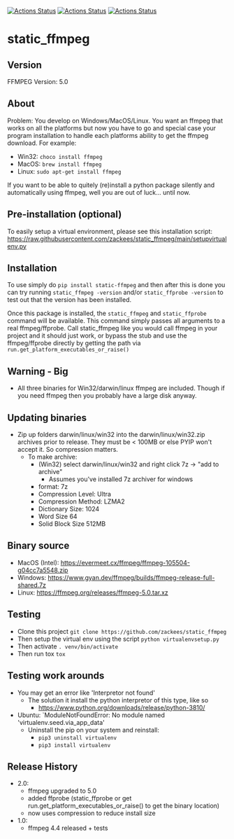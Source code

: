 
[![Actions Status](https://github.com/zackees/static_ffmpeg/workflows/MacOS_Tests/badge.svg)](https://github.com/zackees/static_ffmpeg/actions/workflows/push_macos.yml)
[![Actions Status](https://github.com/zackees/static_ffmpeg/workflows/Win_Tests/badge.svg)](https://github.com/zackees/static_ffmpeg/actions/workflows/push_win.yml)
[![Actions Status](https://github.com/zackees/static_ffmpeg/workflows/Ubuntu_Tests/badge.svg)](https://github.com/zackees/static_ffmpeg/actions/workflows/push_ubuntu.yml)

# static_ffmpeg


## Version
FFMPEG Version: 5.0


## About

Problem: You develop on Windows/MacOS/Linux. You want an ffmpeg
that works on all the platforms but now you have to go and special
case your program installation to handle each platforms ability
to get the ffmpeg download. For example:
  * Win32: `choco install ffmpeg`
  * MacOS: `brew install ffmpeg`
  * Linux: `sudo apt-get install ffmpeg`

If you want to be able to quitely (re)install a python package silently and
automatically using ffmpeg, well you are out of luck... until now.

## Pre-installation (optional)

To easily setup a virtual environment, please see this installation script:
https://raw.githubusercontent.com/zackees/static_ffmpeg/main/setupvirtualenv.py

## Installation

To use simply do `pip install static-ffmpeg` and then after this is done you
can try running `static_ffmpeg -version` and/or `static_ffprobe -version` to test out
that the version has been installed.

Once this package is installed, the `static_ffmpeg` and `static_ffprobe` command
will be available. This command simply passes all arguments to
a real ffmpeg/ffprobe. Call static_ffmpeg like you would call ffmpeg in your project
and it should just work, or bypass the stub and use the ffmpeg/ffprobe directly by getting
the path via `run.get_platform_executables_or_raise()`

## Warning - Big

  * All three binaries for Win32/darwin/linux ffmpeg are included. Though if you 
    need ffmpeg then you probably have a large disk anyway.

## Updating binaries

  * Zip up folders darwin/linux/win32 into the darwin/linux/win32.zip archives
  prior to release. They must be < 100MB or else PYIP won't accept it. So compression
  matters.
    * To make archive:
      * (Win32) select darwin/linux/win32 and right click 7z -> "add to archive"
        * Assumes you've installed 7z archiver for windows
      * format: 7z
      * Compression Level: Ultra
      * Compression Method: LZMA2
      * Dictionary Size: 1024
      * Word Size 64
      * Solid Block Size 512MB

## Binary source

  * MacOS (Intel): https://evermeet.cx/ffmpeg/ffmpeg-105504-g04cc7a5548.zip
  * Windows: https://www.gyan.dev/ffmpeg/builds/ffmpeg-release-full-shared.7z
  * Linux: https://ffmpeg.org/releases/ffmpeg-5.0.tar.xz

## Testing

  * Clone this project `git clone https://github.com/zackees/static_ffmpeg`
  * Then setup the virtual env using the script `python virtualenvsetup.py`
  * Then activate `. venv/bin/activate`
  * Then run tox `tox`

## Testing work arounds
  * You may get an error like 'Interpretor not found'
    * The solution it install the python interpretor of this type, like so
      * https://www.python.org/downloads/release/python-3810/
  * Ubuntu: `ModuleNotFoundError: No module named 'virtualenv.seed.via_app_data'
    * Uninstall the pip on your system and reinstall:
      * `pip3 uninstall virtualenv`
      * `pip3 install virtualenv`

## Release History
  * 2.0:
    * ffmpeg upgraded to 5.0
    * added ffprobe (static_ffprobe or get run.get_platform_executables_or_raise() to get the binary location)
    * now uses compression to reduce install size
  * 1.0:
    * ffmpeg 4.4 released + tests

